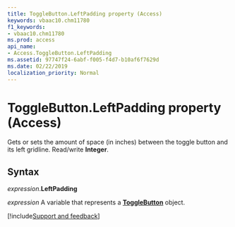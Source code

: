 ```yaml
---
title: ToggleButton.LeftPadding property (Access)
keywords: vbaac10.chm11780
f1_keywords:
- vbaac10.chm11780
ms.prod: access
api_name:
- Access.ToggleButton.LeftPadding
ms.assetid: 97747f24-6abf-f005-f4d7-b10af6f7629d
ms.date: 02/22/2019
localization_priority: Normal
---
```



# ToggleButton.LeftPadding property (Access)

Gets or sets the amount of space (in inches) between the toggle button and its left gridline. Read/write **Integer**.


## Syntax

_expression_.**LeftPadding**

_expression_ A variable that represents a **[ToggleButton](Access.ToggleButton.md)** object.




[!include[Support and feedback](~/includes/feedback-boilerplate.md)]